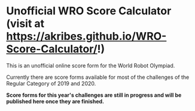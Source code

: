 # Unofficial WRO Score Calculator (visit at https://akribes.github.io/WRO-Score-Calculator/!)
This is an unofficial online score form for the World Robot Olympiad.

Currently there are score forms available for most of the challenges of the Regular Category of 2019 and 2020.

**Score forms for this year's challenges are still in progress and will be published here once they are finished.**
